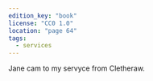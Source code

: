 ```yaml
---
edition_key: "book"
license: "CC0 1.0"
location: "page 64"
tags:
  - services
---
```

Jane cam to my servyce from
Cletheraw.
